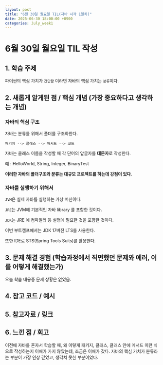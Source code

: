 ```yaml
---
layout: post
title: "6월 30일 월요일 TIL(자바 시작 1일차)"
date: 2025-06-30 18:00:00 +0900
categories: July_week1
---
```


# 6월 30일 월요일 TIL 작성

## 1. 학습 주제
파이썬의 핵심 가치가 `간단함` 이라면 자바의 핵심 가치는 `분류`이다.

## 2. 새롭게 알게된 점 / 핵심 개념 (가장 중요하다고 생각하는 개념)
### 자바의 핵심 구조

자바는 분류를 위해서 폴더를 구조화한다.

`패키지 --> 클래스 --> 매서드 --> 코드`

자바는 클래스 이름을 작성할 때 각 단어의 앞글자를 **대문자**로 작성한다.

예 : HelloWorld, String, Integer, BinaryTest

**이러한 자바의 폴더구조와 분류는 대규모 프로젝트를 하는데 강점이 있다.**

### 자바를 실행하기 위해서

`JVM`은 실제 자바를 실행하는 가상 머신이다.

`JRE`는 JVM에 기본적인 자바 library 를 포함한 것이다.

`JDK`는 JRE 에 컴파일러 등 실행에 필요한 것을 포함한 것이다.

이번 부트캠프에서는 JDK 17버전 LTS를 사용한다.

또한 IDE로 STS(Spring Tools Suits)를 활용한다.

## 3. 문제 해결 경험 (학습과정에서 직면했던 문제와 에러, 이를 어떻게 해결했는가)

오늘 학습 내용중 문제 상황은 없었음.

## 4. 참고 코드 / 예시

## 5. 참고자료 / 링크

## 6. 느낀 점 / 회고 

이전에 자바를 혼자서 학습할 때, 왜 이렇게 패키지, 클래스, 클래스 안에 메서드 이런 식으로 작성하는지 이해가 가지 않았는데, 조금은 이해가 갔다. 자바의 핵심 가치가 분류라는 부분이 가장 인상 깊었고, 생각치 못한 부분이었다.